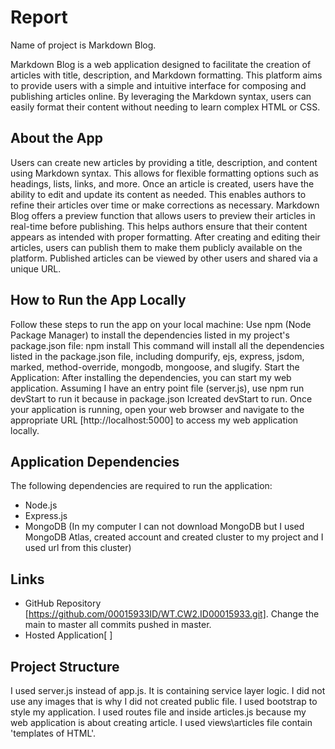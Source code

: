 # Report

Name of project is Markdown Blog.

Markdown Blog is a web application designed to facilitate the creation of articles with title, description, and Markdown formatting. This platform aims to provide users with a simple and intuitive interface for composing and publishing articles online. By leveraging the Markdown syntax, users can easily format their content without needing to learn complex HTML or CSS.

## About the App

Users can create new articles by providing a title, description, and content using Markdown syntax. This allows for flexible formatting options such as headings, lists, links, and more. Once an article is created, users have the ability to edit and update its content as needed. This enables authors to refine their articles over time or make corrections as necessary. Markdown Blog offers a preview function that allows users to preview their articles in real-time before publishing. This helps authors ensure that their content appears as intended with proper formatting. After creating and editing their articles, users can publish them to make them publicly available on the platform. Published articles can be viewed by other users and shared via a unique URL.

## How to Run the App Locally

Follow these steps to run the app on your local machine: Use npm (Node Package Manager) to install the dependencies listed in my project's package.json file:
npm install
This command will install all the dependencies listed in the package.json file, including dompurify, ejs, express, jsdom, marked, method-override, mongodb, mongoose, and slugify. Start the Application: After installing the dependencies, you can start my web application. Assuming I have an entry point file (server.js), use npm run devStart to run it because in package.json Icreated devStart to run.
Once your application is running, open your web browser and navigate to the appropriate URL [http://localhost:5000] to access my web application locally.

## Application Dependencies

The following dependencies are required to run the application:

- Node.js
- Express.js
- MongoDB (In my computer I can not download MongoDB but I used MongoDB Atlas, created account and created cluster to my project and I used url from this cluster)

## Links

- GitHub Repository [https://github.com/00015933ID/WT.CW2.ID00015933.git]. Change the main to master all commits pushed in master.
- Hosted Application[ ]

## Project Structure

I used server.js instead of app.js. It is containing service layer logic.
I did not use any images that is why I did not created public file. I used bootstrap to style my application.
I used routes file and inside articles.js because my web application is about creating article.
I used views\articles file contain 'templates of HTML'.
